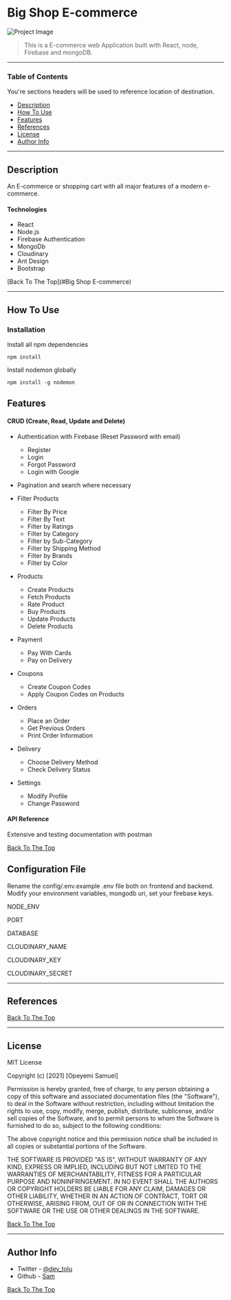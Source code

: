 # Big Shop E-commerce

![Project Image](project-image-url)

> This is a E-commerce web Application built with React, node, Firebase and mongoDB.

---

### Table of Contents
You're sections headers will be used to reference location of destination.

- [Description](#description)
- [How To Use](#how-to-use)
- [Features](#Features)
- [References](#references)
- [License](#license)
- [Author Info](#author-info)

---

## Description

An E-commerce or shopping cart with all major features of a modern e-commerce. 

#### Technologies

- React
- Node.js
- Firebase Authentication
- MongoDb
- Cloudinary
- Ant Design
- Bootstrap 

[Back To The Top](#Big Shop E-commerce)

---

## How To Use

### Installation

Install all npm dependencies

`npm install`

Install nodemon globally

`npm install -g nodemon`



## Features
#### CRUD (Create, Read, Update and Delete)
- Authentication with Firebase (Reset Password with email)
   - Register
   - Login
   - Forgot Password
   - Login with Google

- Pagination and search where necessary

- Filter Products
   - Filter By Price
   - Filter By Text
   - Filter by Ratings
   - Filter by Category
   - Filter by Sub-Category
   - Filter by Shipping Method
   - Filter by Brands
   - Filter by Color
   
- Products
   - Create Products
   - Fetch Products
   - Rate Product
   - Buy Products
   - Update Products
   - Delete Products

- Payment
   - Pay With Cards
   - Pay on Delivery

- Coupons
    - Create Coupon Codes
    - Apply Coupon Codes on Products

- Orders
    - Place an Order
    - Get Previous Orders
    - Print Order Information

- Delivery
    - Choose Delivery Method
    - Check Delivery Status

- Settings
    - Modify Profile 
    - Change Password



#### API Reference
Extensive and testing documentation with postman

[Back To The Top](#Big-Shop-E-commerce)

## Configuration File

Rename the config/.env.example .env file both on frontend and backend. Modify your environment variables, mongodb uri, set your firebase keys.

NODE_ENV

PORT

DATABASE


CLOUDINARY_NAME

CLOUDINARY_KEY

CLOUDINARY_SECRET


---

## References
[Back To The Top](#Big-Shop-E-commerce)

---

## License

MIT License

Copyright (c) [2021] [Opeyemi Samuel]

Permission is hereby granted, free of charge, to any person obtaining a copy
of this software and associated documentation files (the "Software"), to deal
in the Software without restriction, including without limitation the rights
to use, copy, modify, merge, publish, distribute, sublicense, and/or sell
copies of the Software, and to permit persons to whom the Software is
furnished to do so, subject to the following conditions:

The above copyright notice and this permission notice shall be included in all
copies or substantial portions of the Software.

THE SOFTWARE IS PROVIDED "AS IS", WITHOUT WARRANTY OF ANY KIND, EXPRESS OR
IMPLIED, INCLUDING BUT NOT LIMITED TO THE WARRANTIES OF MERCHANTABILITY,
FITNESS FOR A PARTICULAR PURPOSE AND NONINFRINGEMENT. IN NO EVENT SHALL THE
AUTHORS OR COPYRIGHT HOLDERS BE LIABLE FOR ANY CLAIM, DAMAGES OR OTHER
LIABILITY, WHETHER IN AN ACTION OF CONTRACT, TORT OR OTHERWISE, ARISING FROM,
OUT OF OR IN CONNECTION WITH THE SOFTWARE OR THE USE OR OTHER DEALINGS IN THE
SOFTWARE.

[Back To The Top](#Big-Shop-E-commerce)

---

## Author Info

- Twitter - [@dev_tolu](https://twitter.com/dev_tolu)
- Github - [Sam](https://github.com/samdtech)

[Back To The Top](#Big-Shop-E-commerce)
